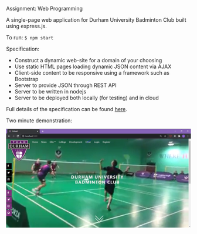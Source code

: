 Assignment: Web Programming

A single-page web application for Durham University Badminton Club built using express.js.

To run: `$ npm start`

Specification:
- Construct a dynamic web-site for a domain of your choosing
- Use static HTML pages loading dynamic JSON content via AJAX
- Client-side content to be responsive using a framework such as Bootstrap
- Server to provide JSON through REST API
- Server to be written in nodejs
- Server to be deployed both locally (for testing) and in cloud

Full details of the specification can be found [here](https://github.com/stevenaeola/gitpitch/blob/master/prog/WP_assignment_1819/PITCHME.md).

Two minute demonstration:

[![Visual demonstration](./images/demo.png)](https://www.youtube.com/watch?v=IYziMox9FF0?style=centerme)
